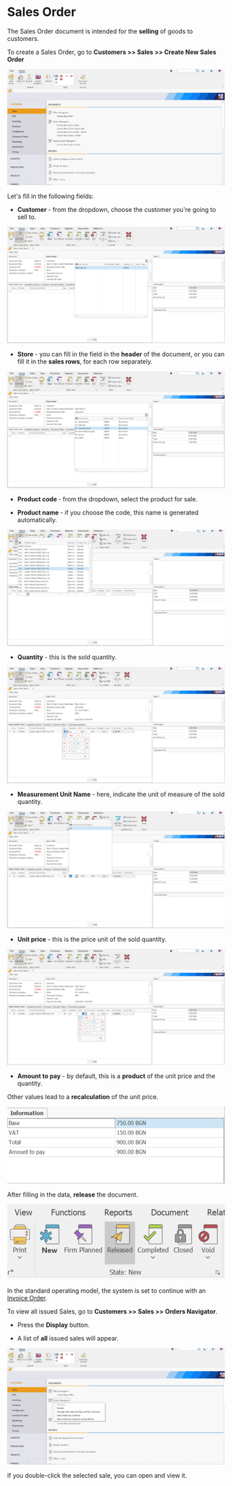 # Sales Order

The Sales Order document is intended for the **selling** of goods to customers.

To create a Sales Order, go to <b>Customers >> Sales >> Create New Sales Order</b>
 
![Sales Order](pictures/Createsalesorder.png)

Let's fill in the following fields:

-	<b>Customer</b> - from the dropdown, choose the customer you're going to sell to. 
 
![Sales Order](pictures/Customers.png)

-	<b>Store</b> - you can fill in the field in the **header** of the document, or you can fill it in the **sales rows**, for each row separately.
 
![Sales Order](pictures/Storing.png)

-	<b>Product code </b> - from the dropdown, select the product for sale.

-	<b>Product name</b> - if you choose the code, this name is generated automatically.
 
![Sales Order](pictures/ppp.png)

-	<b>Quantity</b> - this is the sold quantity.
 
![Sales Order](pictures/Quantities.png)

-	<b>Measurement Unit Name</b> - here, indicate the unit of measure of the sold quantity.
 
![Sales Order](pictures/Measurements.png)

-	<b>Unit price</b> - this is the price unit of the sold quantity.
 
![Sales Order](pictures/Uniprice.png)

-	 <b>Amount to pay</b> - by default, this is a **product** of the unit price and the quantity. 
	
Other values lead to a **recalculation** of the unit price.
 
![Sales Order](pictures/Amountpay.png)

After filling in the data, **release** the document.
 
![Sales Order](pictures/Releasethedocu.png)

In the standard operating model, the system is set to continue with an [Invoice Order](https://github.com/ErpNetDocs/winclient/blob/master/step-by-step/invoice-order.md).

To view all issued Sales, go to <b>Customers >> Sales >> Orders Navigator</b>.

- Press the **Display** button.

- A list of **all** issued sales will appear.

![Sales Order](pictures/Ordersnavigator.png)

If you double-click the selected sale, you can open and view it.





